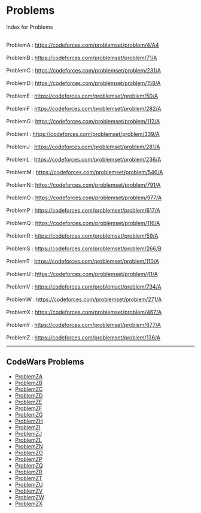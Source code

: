 # Problems

Index for Problems

<br> ProblemA : https://codeforces.com/problemset/problem/4/A4 </br>
<br> ProblemB : https://codeforces.com/problemset/problem/71/A </br>
<br> ProblemC : https://codeforces.com/problemset/problem/231/A </br>
<br> ProblemD : https://codeforces.com/problemset/problem/158/A </br>
<br> ProblemE : https://codeforces.com/problemset/problem/50/A </br>
<br> ProblemF : https://codeforces.com/problemset/problem/282/A </br>
<br> ProblemG : https://codeforces.com/problemset/problem/112/A </br>
<br> ProblemI : https://codeforces.com/problemset/problem/339/A </br>
<br> ProblemJ : https://codeforces.com/problemset/problem/281/A </br>
<br> ProblemL : https://codeforces.com/problemset/problem/236/A </br>
<br> ProblemM : https://codeforces.com/problemset/problem/546/A </br>
<br> ProblemN : https://codeforces.com/problemset/problem/791/A </br>
<br> ProblemO : https://codeforces.com/problemset/problem/977/A </br>
<br> ProblemP : https://codeforces.com/problemset/problem/617/A </br>
<br> ProblemQ : https://codeforces.com/problemset/problem/116/A </br>
<br> ProblemR : https://codeforces.com/problemset/problem/59/A </br>
<br> ProblemS : https://codeforces.com/problemset/problem/266/B </br>
<br> ProblemT : https://codeforces.com/problemset/problem/110/A </br>
<br> ProblemU : https://codeforces.com/problemset/problem/41/A </br>
<br> ProblemV : https://codeforces.com/problemset/problem/734/A </br>
<br> ProblemW : https://codeforces.com/problemset/problem/271/A </br>
<br> ProblemX : https://codeforces.com/problemset/problem/467/A </br>
<br> ProblemY : https://codeforces.com/problemset/problem/677/A </br>
<br> ProblemZ : https://codeforces.com/problemset/problem/136/A </br>

<hr>
<h2> CodeWars Problems</h2>

- [ProblemZA](https://www.hackerearth.com/practice/basic-programming/input-output/basics-of-input-output/practice-problems/algorithm/vowels-love/)
- [ProblemZB](https://www.codewars.com/kata/59590976838112bfea0000fa/train/java)
- [ProblemZC](https://www.codewars.com/kata/5648b12ce68d9daa6b000099/train/java)
- [ProblemZD](https://www.codewars.com/kata/5842df8ccbd22792a4000245/train/java)
- [ProblemZE](https://www.codewars.com/kata/5865cff66b5699883f0001aa/train/java) 
- [ProblemZF](https://www.codewars.com/kata/5861d28f124b35723e00005e/train/java)
- [ProblemZG](https://www.codewars.com/kata/54ff3102c1bad923760001f3/train/java)
- [ProblemZH](https://www.codewars.com/kata/55fd2d567d94ac3bc9000064/train/java)
- [ProblemZI](https://www.codewars.com/kata/58b8c94b7df3f116eb00005b/train/java)
- [ProblemZJ](https://www.codewars.com/kata/546e2562b03326a88e000020/train/java)
- [ProblemZL](https://www.codewars.com/kata/5264d2b162488dc400000001/train/java)
- [ProblemZN](https://leetcode.com/problems/plus-one/)
- [ProblemZO](https://leetcode.com/problems/add-binary/)
- [ProblemZP](https://leetcode.com/problems/sqrtx/)
- [ProblemZQ](https://leetcode.com/problems/coin-change/)
- [ProblemZR](https://leetcode.com/problems/remove-duplicates-from-sorted-list/)
- [ProblemZT](https://www.codewars.com/kata/5541f58a944b85ce6d00006a/train/java)
- [ProblemZU](https://www.codewars.com/kata/5613d06cee1e7da6d5000055/train/java)
- [ProblemZV](https://www.codewars.com/kata/57a153e872292d7c030009d4/train/java)
- [ProblemZW](https://www.codewars.com/kata/54dc6f5a224c26032800005c/train/java)
- [ProblemZX](https://www.codewars.com/kata/55b4d87a3766d9873a0000d4/train/java)
